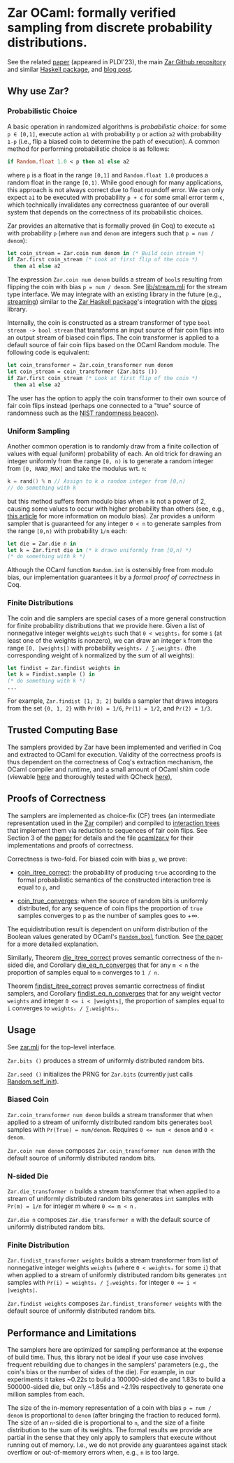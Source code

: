 # Zar OCaml: formally verified sampling from discrete probability distributions.

See the related [paper](https://arxiv.org/abs/2211.06747) (appeared
in PLDI'23), the main [Zar Github
repository](https://github.com/bagnalla/zar) and similar [Haskell
package](https://github.com/bagnalla/haskellzar), and [blog
post](https://bagnalla.github.io/posts/zar.html).

## Why use Zar?

### Probabilistic Choice

A basic operation in randomized algorithms is *probabilistic choice*:
for some `p ∈ [0,1]`, execute action `a1` with probability `p` or
action `a2` with probability `1-p` (i.e., flip a biased coin to
determine the path of execution). A common method for performing
probabilistic choice is as follows:
```ocaml
if Random.float 1.0 < p then a1 else a2
```

where `p` is a float in the range `[0,1]` and `Random.float 1.0`
produces a random float in the range `[0,1)`. While good enough for
many applications, this approach is not always correct due to float
roundoff error. We can only expect `a1` to be executed with
probability `p + ϵ` for some small error term `ϵ`, which technically
invalidates any correctness guarantee of our overall system that
depends on the correctness of its probabilistic choices.

Zar provides an alternative that is formally proved (in Coq) to
execute `a1` with probability `p` (where `num` and `denom` are integers such
that `p = num / denom`):
```ocaml
let coin_stream = Zar.coin num denom in (* Build coin stream *)
if Zar.first coin_stream (* Look at first flip of the coin *)
  then a1 else a2
```

The expression `Zar.coin num denom` builds a stream of `bool`s
resulting from flipping the coin with bias `p = num / denom`. See
[lib/stream.mli](stream/mli) for the stream type interface. We may
integrate with an existing library in the future (e.g.,
[streaming](https://ocaml.org/p/streaming/0.8.0/doc/index.html))
similar to the [Zar Haskell
package](https://github.com/bagnalla/zar/tree/main/haskell/zar)'s
integration with the
[pipes](https://hackage.haskell.org/package/pipes) library.

Internally, the coin is constructed as a stream transformer of type
`bool stream -> bool stream` that transforms an input source of fair
coin flips into an output stream of biased coin flips. The coin
transformer is applied to a default source of fair coin flips based on
the OCaml Random module. The following code is equivalent:

```ocaml
let coin_transformer = Zar.coin_transformer num denom
let coin_stream = coin_transformer (Zar.bits ())
if Zar.first coin_stream (* Look at first flip of the coin *)
  then a1 else a2
```

The user has the option to apply the coin transformer to their own
source of fair coin flips instead (perhaps one connected to a "true"
source of randomness such as the [NIST randomness
beacon](https://csrc.nist.gov/Projects/interoperable-randomness-beacons/beacon-20)).

### Uniform Sampling

Another common operation is to randomly draw from a finite collection
of values with equal (uniform) probability of each. An old trick for
drawing an integer uniformly from the range `[0, n)` is to generate a
random integer from `[0, RAND_MAX]` and take the modulus wrt. `n`:
```C
k = rand() % n // Assign to k a random integer from [0,n)
// do something with k
```
but this method suffers from modulo bias when `n` is not a power of 2,
causing some values to occur with higher probability than others (see,
e.g., [this
article](https://research.kudelskisecurity.com/2020/07/28/the-definitive-guide-to-modulo-bias-and-how-to-avoid-it/)
for more information on modulo bias). Zar provides a uniform sampler
that is guaranteed for any integer `0 < n` to generate samples from
the range `[0,n)` with probability `1/n` each:
```ocaml
let die = Zar.die n in
let k = Zar.first die in (* k drawn uniformly from [0,n) *)
(* do something with k *)
```

Although the OCaml function `Random.int` is ostensibly free from
modulo bias, our implementation guarantees it by a *formal proof of
correctness* in Coq.

### Finite Distributions

The coin and die samplers are special cases of a more general
construction for finite probability distributions that we provide
here. Given a list of nonnegative integer weights `weights` such that
`0 < weightsᵢ` for some `i` (at least one of the weights is nonzero),
we can draw an integer `k` from the range `[0, |weights|)` with
probability `weightsₖ / ∑ⱼweightsⱼ` (the corresponding weight of `k`
normalized by the sum of all weights):
```ocaml
let findist = Zar.findist weights in
let k = Findist.sample () in
(* do something with k *)
...
```

For example, `Zar.findist [1; 3; 2]` builds a sampler that draws
integers from the set `{0, 1, 2}` with `Pr(0) = 1/6`, `Pr(1) = 1/2`,
and `Pr(2) = 1/3`.

## Trusted Computing Base

The samplers provided by Zar have been implemented and verified in Coq
and extracted to OCaml for execution. Validity of the correctness
proofs is thus dependent on the correctness of Coq's extraction
mechanism, the OCaml compiler and runtime, and a small amount of OCaml
shim code (viewable
[here](https://github.com/bagnalla/ocamlzar/blob/main/lib/core.ml)
and thoroughly tested with QCheck
[here](https://github.com/bagnalla/ocamlzar/blob/main/test/zar.ml)),

## Proofs of Correctness

The samplers are implemented as choice-fix (CF) trees (an intermediate
representation used in the [Zar](https://github.com/bagnalla/zar)
compiler) and compiled to [interaction
trees](https://github.com/DeepSpec/InteractionTrees) that implement
them via reduction to sequences of fair coin flips. See Section 3 of
the [paper](https://arxiv.org/abs/2211.06747) for details and the file
[ocamlzar.v](https://github.com/bagnalla/zar/blob/main/ocamlzar.v) for
their implementations and proofs of correctness.

Correctness is two-fold. For biased coin with bias `p`, we prove:

*
  [coin_itree_correct](https://github.com/bagnalla/zar/blob/release-pldi23/ocamlzar.v#L34):
  the probability of producing `true` according to the formal
  probabilistic semantics of the constructed interaction tree is equal
  to `p`, and

*
  [coin_true_converges](https://github.com/bagnalla/zar/blob/release-pldi23/ocamlzar.v#67):
  when the source of random bits is uniformly distributed, for any
  sequence of coin flips the proportion of `true` samples converges to
  `p` as the number of samples goes to +∞.

The equidistribution result is dependent on uniform distribution of
the Boolean values generated by OCaml's
[`Random.bool`](https://v2.ocaml.org/api/Random.html) function. See
[the paper](https://arxiv.org/abs/2211.06747) for a more detailed
explanation.

Similarly, Theorem
[die_itree_correct](https://github.com/bagnalla/zar/blob/release-pldi23/ocamlzar.v#L83)
proves semantic correctness of the n-sided die, and Corollary
[die_eq_n_converges](https://github.com/bagnalla/zar/blob/release-pldi23/ocamlzar.v#L115)
that for any `m < n` the proportion of samples equal to `m` converges
to `1 / n`.

Theorem
[findist_itree_correct](https://github.com/bagnalla/zar/blob/release-pldi23/ocamlzar.v#L128)
proves semantic correctness of findist samplers, and Corollary
[findist_eq_n_converges](https://github.com/bagnalla/zar/blob/release-pldi23/ocamlzar.v#L166)
that for any weight vector `weights` and integer `0 <= i < |weights|`,
the proportion of samples equal to `i` converges to `weightsᵢ /
∑ⱼweightsⱼ`.

## Usage

See [zar.mli](lib/zar.mli) for the top-level interface.

`Zar.bits ()` produces a stream of uniformly distributed random bits.

`Zar.seed ()` initializes the PRNG for `Zar.bits` (currently just
calls [Random.self_init](https://v2.ocaml.org/api/Random.html)).

### Biased Coin

`Zar.coin_transformer num denom` builds a stream transformer that when
applied to a stream of uniformly distributed random bits generates
`bool` samples with `Pr(True) = num/denom`. Requires `0 <= num <
denom` and `0 < denom`.

`Zar.coin num denom` composes `Zar.coin_transformer num denom` with
the default source of uniformly distributed random bits.

### N-sided Die

`Zar.die_transformer n` builds a stream transformer that when applied
to a stream of uniformly distributed random bits generates `int`
samples with `Pr(m) = 1/n` for integer m where `0 <= m < n` .

`Zar.die n` composes `Zar.die_transformer n` with the default source
of uniformly distributed random bits.

### Finite Distribution

`Zar.findist_transformer weights` builds a stream transformer from
list of nonnegative integer weights `weights` (where `0 < weightsᵢ`
for some `i`) that when applied to a stream of uniformly distributed
random bits generates `int` samples with `Pr(i) = weightsᵢ /
∑ⱼweightsⱼ` for integer `0 <= i <
|weights|`.

`Zar.findist weights` composes `Zar.findist_transformer weights` with
the default source of uniformly distributed random bits.

## Performance and Limitations

The samplers here are optimized for sampling performance at the
expense of build time. Thus, this library not be ideal if your use
case involves frequent rebuilding due to changes in the samplers'
parameters (e.g., the coin's bias or the number of sides of the
die). For example, in our experiments it takes ~0.22s to build a
100000-sided die and 1.83s to build a 500000-sided die, but only
~1.85s and ~2.19s respectively to generate one million samples from
each.

The size of the in-memory representation of a coin with bias `p = num
/ denom` is proportional to `denom` (after bringing the fraction to
reduced form). The size of an `n`-sided die is proportional to `n`,
and the size of a finite distribution to the sum of its weights. The
formal results we provide are partial in the sense that they only
apply to samplers that execute without running out of memory. I.e., we
do not provide any guarantees against stack overflow or out-of-memory
errors when, e.g., `n` is too large.
